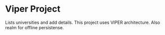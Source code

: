 # Viper Project

Lists universities and add details. This project uses VIPER architecture. Also realm for offline persistense. 

